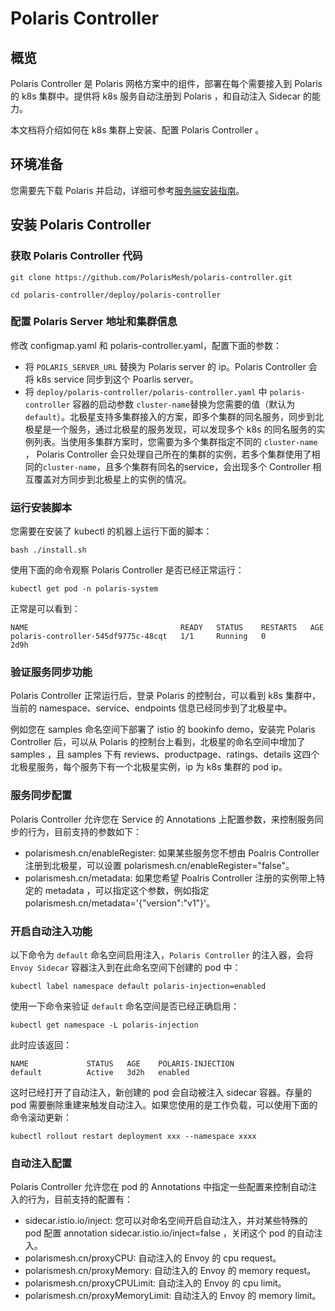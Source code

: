 # Polaris Controller

## 概览

Polaris Controller 是 Polaris 网格方案中的组件，部署在每个需要接入到 Polaris 的 k8s 集群中。提供将 k8s 服务自动注册到 Polaris ，和自动注入 Sidecar 的能力。

本文档将介绍如何在 k8s 集群上安装、配置 Polaris Controller 。

## 环境准备

您需要先下载 Polaris 并启动，详细可参考[服务端安装指南](https://github.com/polarismesh/website/blob/main/docs/zh/doc/%E5%BF%AB%E9%80%9F%E5%85%A5%E9%97%A8/%E5%AE%89%E8%A3%85%E6%9C%8D%E5%8A%A1%E7%AB%AF/%E5%AE%89%E8%A3%85%E9%9B%86%E7%BE%A4%E7%89%88.md)。

## 安装 Polaris Controller

### 获取 Polaris Controller 代码

```
git clone https://github.com/PolarisMesh/polaris-controller.git

cd polaris-controller/deploy/polaris-controller
```

### 配置 Polaris Server 地址和集群信息

修改 configmap.yaml 和 polaris-controller.yaml，配置下面的参数：

- 将 `POLARIS_SERVER_URL` 替换为 Polaris server 的 ip。Polaris Controller 会将 k8s service 同步到这个 Poarlis server。
- 将 `deploy/polaris-controller/polaris-controller.yaml` 中 `polaris-controller` 容器的启动参数 `cluster-name`替换为您需要的值（默认为`default`）。北极星支持多集群接入的方案，即多个集群的同名服务，同步到北极星是一个服务，通过北极星的服务发现，可以发现多个 k8s 的同名服务的实例列表。当使用多集群方案时，您需要为多个集群指定不同的 `cluster-name` ， Polaris Controller 会只处理自己所在的集群的实例，若多个集群使用了相同的`cluster-name`，且多个集群有同名的service，会出现多个 Controller 相互覆盖对方同步到北极星上的实例的情况。

### 运行安装脚本

您需要在安装了 kubectl 的机器上运行下面的脚本：

```
bash ./install.sh 
```

使用下面的命令观察 Polaris Controller 是否已经正常运行：

```
kubectl get pod -n polaris-system
```

正常是可以看到：

```
NAME                                  READY   STATUS    RESTARTS   AGE
polaris-controller-545df9775c-48cqt   1/1     Running   0          2d9h
```

### 验证服务同步功能

Polaris Controller 正常运行后，登录 Polaris 的控制台，可以看到 k8s 集群中，当前的 namespace、service、endpoints 信息已经同步到了北极星中。

例如您在 samples 命名空间下部署了 istio 的 bookinfo demo，安装完 Polaris Controller 后，可以从 Polaris 的控制台上看到，北极星的命名空间中增加了 samples ，且 samples 下有 reviews、productpage、ratings、details 这四个北极星服务，每个服务下有一个北极星实例，ip 为 k8s 集群的 pod ip。

### 服务同步配置
Polaris Controller 允许您在 Service 的 Annotations 上配置参数，来控制服务同步的行为，目前支持的参数如下：

- polarismesh.cn/enableRegister: 如果某些服务您不想由 Poalris Controller 注册到北极星，可以设置 polarismesh.cn/enableRegister="false"。
- polarismesh.cn/metadata: 如果您希望 Poalris Controller 注册的实例带上特定的 metadata ，可以指定这个参数，例如指定 polarismesh.cn/metadata='{"version":"v1"}'。

### 开启自动注入功能

以下命令为 `default` 命名空间启用注入，`Polaris Controller` 的注入器，会将 `Envoy Sidecar` 容器注入到在此命名空间下创建的 pod 中：

```
kubectl label namespace default polaris-injection=enabled 
```

使用一下命令来验证 `default` 命名空间是否已经正确启用：

```
kubectl get namespace -L polaris-injection
```

此时应该返回：

```
NAME             STATUS   AGE    POLARIS-INJECTION
default          Active   3d2h   enabled
```

这时已经打开了自动注入，新创建的 pod 会自动被注入 sidecar 容器。存量的 pod 需要删除重建来触发自动注入。如果您使用的是工作负载，可以使用下面的命令滚动更新：

```
kubectl rollout restart deployment xxx --namespace xxxx
```

### 自动注入配置

Polaris Controller 允许您在 pod 的 Annotations 中指定一些配置来控制自动注入的行为，目前支持的配置有：

- sidecar.istio.io/inject: 您可以对命名空间开启自动注入，并对某些特殊的 pod 配置 annotation sidecar.istio.io/inject=false ，关闭这个 pod 的自动注入。
- polarismesh.cn/proxyCPU: 自动注入的 Envoy 的 cpu request。
- polarismesh.cn/proxyMemory: 自动注入的 Envoy 的 memory request。
- polarismesh.cn/proxyCPULimit: 自动注入的 Envoy 的 cpu limit。
- polarismesh.cn/proxyMemoryLimit: 自动注入的 Envoy 的 memory limit。
